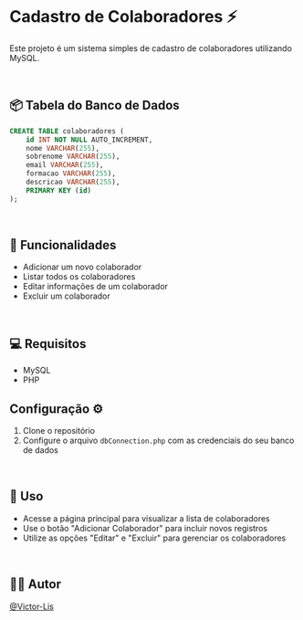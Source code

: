 # Cadastro de Colaboradores ⚡ 

Este projeto é um sistema simples de cadastro de colaboradores utilizando MySQL.

<br>

## 📦 Tabela do Banco de Dados 

```sql
CREATE TABLE colaboradores (
    id INT NOT NULL AUTO_INCREMENT,
    nome VARCHAR(255),
    sobrenome VARCHAR(255),
    email VARCHAR(255),
    formacao VARCHAR(255),
    descricao VARCHAR(255),
    PRIMARY KEY (id)
);
```

<br>

## 🚀 Funcionalidades
- Adicionar um novo colaborador
- Listar todos os colaboradores
- Editar informações de um colaborador
- Excluir um colaborador

<br>

## 💻 Requisitos
- MySQL
- PHP

## Configuração ⚙️
1. Clone o repositório
2. Configure o arquivo `dbConnection.php` com as credenciais do seu banco de dados

<br>

## 🔌 Uso 
- Acesse a página principal para visualizar a lista de colaboradores
- Use o botão "Adicionar Colaborador" para incluir novos registros
- Utilize as opções "Editar" e "Excluir" para gerenciar os colaboradores

<br>

## 👨‍💻 Autor
[@Victor-Lis](https://github.com/Victor-Lis)
